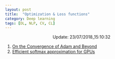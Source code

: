 ```yaml
---
layout: post
title:  "Optimization & Loss functions"
category: Deep learning
tags: [DL, NLP, CV, CL]
---
```






<center> Update: 23/07/2018_15:10:32</center>

  	
1. [ On the Convergence of Adam and Beyond](https://rawgit.com/elbayadm/PaperNotes/master/notes/optimization/2018-On-the-Convergence-of-Adam-and-Beyond.html)
2. [ Efficient softmax approximation for GPUs](https://rawgit.com/elbayadm/PaperNotes/master/notes/optimization/2016-Efficient-softmax-approximation-for-GPUs.html)
